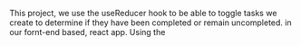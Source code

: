 This project, we use the useReducer hook to be able to toggle tasks we create to determine if they have been completed or remain uncompleted. in our fornt-end based, react app. Using the 
